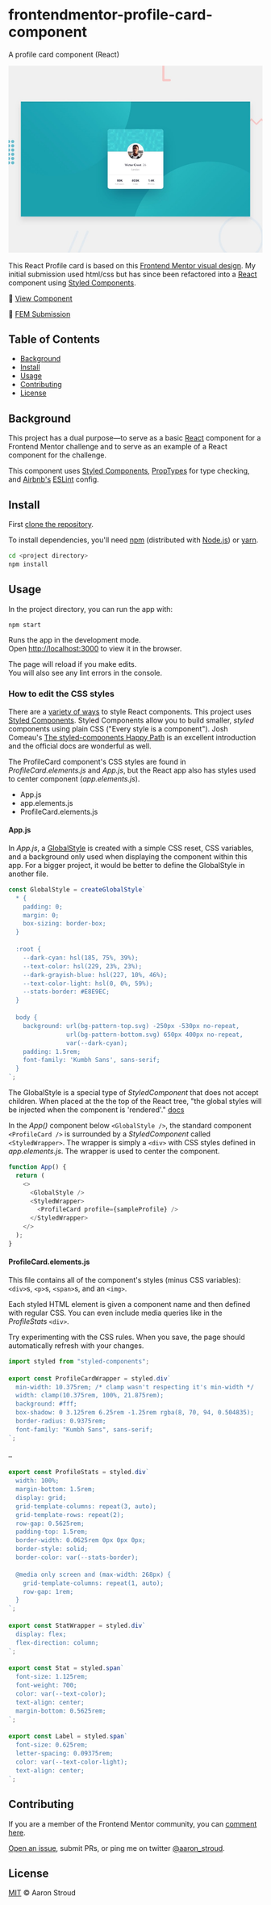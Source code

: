 # frontendmentor-profile-card-component

A profile card component (React)

![Design preview for the Profile card component coding challenge](./design/desktop-preview.jpg)

This React Profile card is based on this [Frontend Mentor visual design](https://www.frontendmentor.io/challenges/profile-card-component-cfArpWshJ/). My initial submission used html/css but has since been refactored into a [React](https://reactjs.org) component using [Styled Components](https://styled-components.com).

🌲 [View Component](https://frontendmentor-profile-card-component-green.vercel.app/)

🔗 [FEM Submission](https://www.frontendmentor.io/solutions/profile-card-component-with-css-tfzPpV6dO)

## Table of Contents

- [Background](#Background)
- [Install](#Install)
- [Usage](#Usage)
- [Contributing](#Contributing)
- [License](#License)

## Background

This project has a dual purpose—to serve as a basic [React](http://reactjs.org) component for a Frontend Mentor challenge and to serve as an example of a React component for the challenge.

This component uses [Styled Components](https://styled-components.com), [PropTypes](https://reactjs.org/docs/typechecking-with-proptypes.html) for type checking, and [Airbnb's](https://www.npmjs.com/package/eslint-config-airbnb) [ESLint](https://eslint.org) config.

## Install

First [clone the repository](https://docs.github.com/en/github/creating-cloning-and-archiving-repositories/cloning-a-repository).

To install dependencies, you'll need [npm](https://www.npmjs.com/get-npm) (distributed with [Node.js](https://nodejs.org/)) or [yarn](https://yarnpkg.com).

```bash
cd <project directory>
npm install
```

## Usage

In the project directory, you can run the app with:

```bash
npm start
```

Runs the app in the development mode.\
Open [http://localhost:3000](http://localhost:3000) to view it in the browser.

The page will reload if you make edits.\
You will also see any lint errors in the console.

### How to edit the CSS styles

There are a [variety of ways](https://reactjs.org/docs/faq-styling.html) to style React components. This project uses [Styled Components](https://styled-components.com). Styled Components allow you to build smaller, _styled_ components using plain CSS ("Every style is a component"). Josh Comeau's [The styled-components Happy Path](https://www.joshwcomeau.com/css/styled-components/) is an excellent introduction and the official docs are wonderful as well.

The ProfileCard component's CSS styles are found in _ProfileCard.elements.js_ and _App.js_, but the React app also has styles used to center component (_app.elements.js_).

- App.js
- app.elements.js
- ProfileCard.elements.js

#### App.js

In _App.js_, a [GlobalStyle](https://styled-components.com/docs/api#createglobalstyle) is created with a simple CSS reset, CSS variables, and a background only used when displaying the component within this app. For a bigger project, it would be better to define the GlobalStyle in another file.

```js
const GlobalStyle = createGlobalStyle`
  * {
    padding: 0;
    margin: 0;
    box-sizing: border-box;
  }
  
  :root {
    --dark-cyan: hsl(185, 75%, 39%);
    --text-color: hsl(229, 23%, 23%);
    --dark-grayish-blue: hsl(227, 10%, 46%);
    --text-color-light: hsl(0, 0%, 59%);
    --stats-border: #E8E9EC;
  }

  body {
    background: url(bg-pattern-top.svg) -250px -530px no-repeat,
                url(bg-pattern-bottom.svg) 650px 400px no-repeat,
                var(--dark-cyan);
    padding: 1.5rem;
    font-family: 'Kumbh Sans', sans-serif;
  }
`;
```

The GlobalStyle is a special type of _StyledComponent_ that does not accept children. When placed at the the top of the React tree, "the global styles will be injected when the component is 'rendered'." [docs](https://styled-components.com/docs/api#createglobalstyle)

In the _App()_ component below `<GlobalStyle />`, the standard component `<ProfileCard />` is surrounded by a _StyledComponent_ called `<StyledWrapper>`. The wrapper is simply a `<div>` with CSS styles defined in _app.elements.js_. The wrapper is used to center the component.

```js
function App() {
  return (
    <>
      <GlobalStyle />
      <StyledWrapper>
        <ProfileCard profile={sampleProfile} />
      </StyledWrapper>
    </>
  );
}
```

#### ProfileCard.elements.js

This file contains all of the component's styles (minus CSS variables): `<div>`s, `<p>`s, `<span>`s, and an `<img>`.

Each styled HTML element is given a component name and then defined with regular CSS. You can even include media queries like in the _ProfileStats_ `<div>`.

Try experimenting with the CSS rules. When you save, the page should automatically refresh with your changes.

```js
import styled from "styled-components";

export const ProfileCardWrapper = styled.div`
  min-width: 10.375rem; /* clamp wasn't respecting it's min-width */
  width: clamp(10.375rem, 100%, 21.875rem);
  background: #fff;
  box-shadow: 0 3.125rem 6.25rem -1.25rem rgba(8, 70, 94, 0.504835);
  border-radius: 0.9375rem;
  font-family: "Kumbh Sans", sans-serif;
`;

…

export const ProfileStats = styled.div`
  width: 100%;
  margin-bottom: 1.5rem;
  display: grid;
  grid-template-columns: repeat(3, auto);
  grid-template-rows: repeat(2);
  row-gap: 0.5625rem;
  padding-top: 1.5rem;
  border-width: 0.0625rem 0px 0px 0px;
  border-style: solid;
  border-color: var(--stats-border);

  @media only screen and (max-width: 268px) {
    grid-template-columns: repeat(1, auto);
    row-gap: 1rem;
  }
`;

export const StatWrapper = styled.div`
  display: flex;
  flex-direction: column;
`;

export const Stat = styled.span`
  font-size: 1.125rem;
  font-weight: 700;
  color: var(--text-color);
  text-align: center;
  margin-bottom: 0.5625rem;
`;

export const Label = styled.span`
  font-size: 0.625rem;
  letter-spacing: 0.09375rem;
  color: var(--text-color-light);
  text-align: center;
`;
```

## Contributing

If you are a member of the Frontend Mentor community, you can [comment here](https://www.frontendmentor.io/solutions/profile-card-component-with-css-tfzPpV6dO).

[Open an issue](https://github.com/RichardLitt/standard-readme/issues/new), submit PRs, or ping me on twitter [@aaron_stroud](https://twitter.com/aaron_stroud/).

## License

[MIT](https://github.com/RichardLitt/standard-readme/blob/master/LICENSE) © Aaron Stroud
